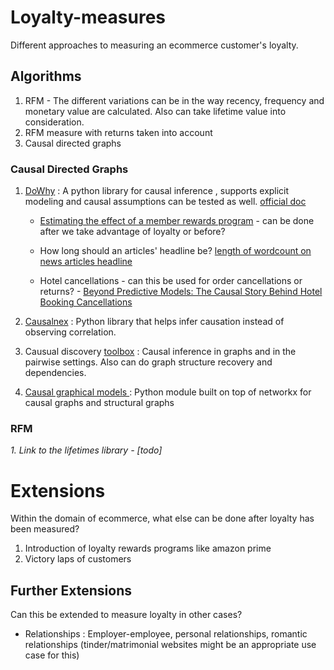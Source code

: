 # Loyalty-measures
Different approaches to measuring an ecommerce customer's loyalty.

## Algorithms
1. RFM - The different variations can be in the way recency, frequency and monetary value are calculated. Also can take lifetime value into consideration.  
2. RFM measure with returns taken into account
3. Causal directed graphs


### Causal Directed Graphs
1. [DoWhy](https://github.com/microsoft/dowhy) : A python library for causal inference , supports explicit modeling and causal assumptions can be tested as well. [official doc](https://microsoft.github.io/dowhy/) 

	- [Estimating the effect of a member rewards program](https://github.com/microsoft/dowhy/blob/master/docs/source/example_notebooks/dowhy_example_effect_of_memberrewards_program.ipynb) - can be done after we take advantage of loyalty or before? 
	
	- How long should an articles' headline be? [length of wordcount on news articles headline](https://medium.com/@akelleh/introducing-the-do-sampler-for-causal-inference-a3296ea9e78d) 
	
	- Hotel cancellations - can this be used for order cancellations or returns? - [Beyond Predictive Models: The Causal Story Behind Hotel Booking Cancellations](https://towardsdatascience.com/beyond-predictive-models-the-causal-story-behind-hotel-booking-cancellations-d29e8558cbaf) 

2. [Causalnex](https://github.com/quantumblacklabs/causalnex) : Python library that helps infer causation instead of observing correlation. 

3. Causual discovery [toolbox](https://github.com/FenTechSolutions/CausalDiscoveryToolbox) : Causal inference in graphs and in the pairwise settings. Also can do graph structure recovery and dependencies. 

4. [Causal graphical models ](https://github.com/ijmbarr/causalgraphicalmodels) : Python module built on top of networkx for causal graphs and structural graphs

### RFM
*1. Link to the lifetimes library - [todo]*



# Extensions

Within the domain of ecommerce, what else can be done after loyalty has been measured?

1. Introduction of loyalty rewards programs like amazon prime
2. Victory laps of customers


## Further Extensions
Can this be extended to measure loyalty in other cases?

- Relationships : Employer-employee, personal relationships, romantic relationships (tinder/matrimonial websites might be an appropriate use case for this)

